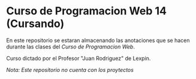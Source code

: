 # Curso de Programacion Web 14 (Cursando)

En este repositorio se estaran almacenando las anotaciones que se hacen durante las clases del _Curso de Programacion Web_.

Curso dictado por el Profesor "Juan Rodriguez" de Lexpin.

_Nota: Este repositorio no cuenta con los proytectos_

